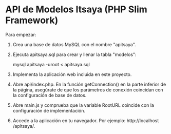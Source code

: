 # API de Modelos Itsaya (PHP Slim Framework) #

Para empezar:

1. Crea una base de datos MySQL con el nombre "apitsaya".
2. Ejecuta apitsaya.sql para crear y llenar la tabla "modelos":

	mysql apitsaya -uroot < apitsaya.sql

3. Implementa la aplicación web incluida en este proyecto.
4. Abre api/index.php. En la función getConnection() en la parte inferior de la página, asegúrate de que los parámetros de conexión coincidan con la configuración de base de datos.
5. Abre main.js y comprueba que la variable RootURL coincide con la configuración de implementación.
6. Accede a la aplicación en tu navegador. Por ejemplo: http://localhost /apitsaya/.